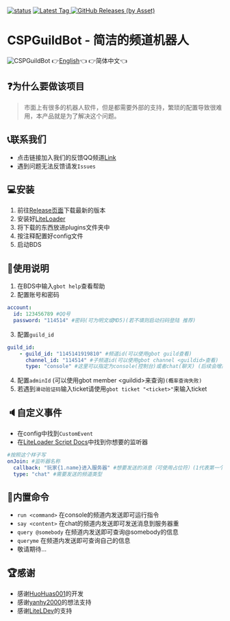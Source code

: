 [![status](https://img.shields.io/github/workflow/status/CSPDevTeam/CSPGuildBot/Package%20Nodejs%20Plugin?style=for-the-badge)](https://github.com/CSPDevTeam/CSPGuildBot/actions)
[
![Latest Tag](https://img.shields.io/github/v/tag/CSPDevTeam/CSPGuildBot?label=LATEST%20TAG&style=for-the-badge)
![GitHub Releases (by Asset)](https://img.shields.io/github/downloads/CSPDevTeam/CSPGuildBot/latest/total?style=for-the-badge)
](https://github.com/CSPDevTeam/CSPGuildBot/releases/latest)
# CSPGuildBot - 简洁的频道机器人
![CSPGuildBot](https://socialify.git.ci/CSPDevTeam/CSPGuildBot/image?description=1&forks=1&issues=1&logo=https%3A%2F%2Fgithub.com%2FCSPDevTeam%2FCSPGuildBot%2Fraw%2Fmaster%2Fres%2FMain.png&owner=1&pulls=1&stargazers=1&theme=Light)
👉[English](README.md)👈 👉简体中文👈

## ❓为什么要做该项目
> 市面上有很多的机器人软件，但是都需要外部的支持，繁琐的配置导致很难用，本产品就是为了解决这个问题。

## 📞联系我们
- 点击链接加入我们的反馈QQ频道[Link](https://qun.qq.com/qqweb/qunpro/share?_wv=3&_wwv=128&appChannel=share&inviteCode=1W74pRo&businessType=9&from=246610&biz=ka)
- 遇到问题无法反馈请发`Issues`

## 💻安装
1. 前往[Release页面](https://github.com/CSPDevTeam/CSPGuildBot/releases)下载最新的版本
2. 安装好[LiteLoader](https://github.com/LiteLDev/LiteLoaderBDS/)
3. 将下载的东西放进plugins文件夹中
4. 按注释配置好config文件
5. 启动BDS

## 📝使用说明
1. 在BDS中输入`gbot help`查看帮助
2. 配置账号和密码
``` yaml
account:
  id: 123456789 #QQ号
  password: "114514" #密码(可为明文或MD5)(若不填则启动扫码登陆 推荐)
```
3. 配置`guild_id`
``` yaml
guild_id:
	- guild_id: "1145141919810" #频道id(可以使用gbot guild查看)
	  channel_id: "114514" #子频道id(可以使用gbot channel <guildid>查看)
	  type: "console" #这里可以指定为console(控制台)或者chat(聊天) (后续会增加更多新功能)
```
4. 配置`adminId` (可以使用gbot member \<guildid>来查询)`(概率查询失败)`
5. 若遇到`滑动验证码`输入ticket请使用`gbot ticket "<ticket>"`来输入ticket

## 🔈自定义事件
- 在config中找到`CustomEvent`
- 在[LiteLoader Script Docs](https://docs.litebds.com/#/zh_CN/Development/EventAPI/Listen)中找到你想要的监听器
``` yaml
#按照这个样子写
onJoin: #监听器名称
  callback: "玩家{1.name}进入服务器" #想要发送的消息（可使用占位符）(1代表第一个参数，"."后面的代表参数的索引)
  type: "chat" #需要发送的频道类型
```

## 🎯内置命令
- `run <command>` 在console的频道内发送即可运行指令
- `say <content>` 在chat的频道内发送即可发送消息到服务器重
- `query @somebody` 在频道内发送即可查询@somebody的信息
- `queryme` 在频道内发送即可查询自己的信息
- 敬请期待...

## 🏆感谢
- 感谢[HuoHuas001](https://github.com/HuoHuas001)的开发
- 感谢[yanhy2000](https://github.com/yanhy2000)的想法支持
- 感谢[LiteLDev](https://github.com/LiteLDev)的支持
